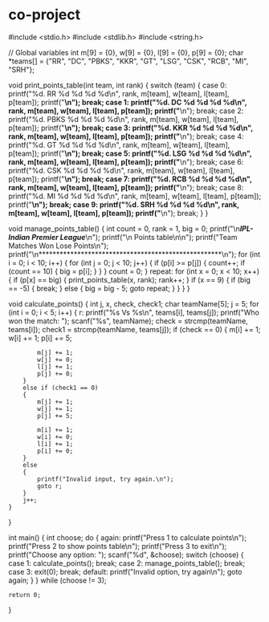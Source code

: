 # co-project
#include <stdio.h>
#include <stdlib.h>
#include <string.h>

// Global variables
int m[9] = {0}, w[9] = {0}, l[9] = {0}, p[9] = {0};
char *teams[] = {"RR", "DC", "PBKS", "KKR", "GT", "LSG", "CSK", "RCB", "MI", "SRH"};

void print_points_table(int team, int rank)
{
    switch (team)
    {
    case 0:
        printf("%d. RR             %d          %d       %d        %d\n", rank, m[team], w[team], l[team], p[team]);
        printf("****************************************************\n");
        break;
    case 1:
        printf("%d. DC             %d          %d       %d        %d\n", rank, m[team], w[team], l[team], p[team]);
        printf("****************************************************\n");
        break;
    case 2:
        printf("%d. PBKS           %d          %d       %d        %d\n", rank, m[team], w[team], l[team], p[team]);
        printf("****************************************************\n");
        break;
    case 3:
        printf("%d. KKR            %d          %d       %d        %d\n", rank, m[team], w[team], l[team], p[team]);
        printf("****************************************************\n");
        break;
    case 4:
        printf("%d. GT             %d          %d       %d        %d\n", rank, m[team], w[team], l[team], p[team]);
        printf("****************************************************\n");
        break;
    case 5:
        printf("%d. LSG            %d          %d       %d        %d\n", rank, m[team], w[team], l[team], p[team]);
        printf("****************************************************\n");
        break;
    case 6:
        printf("%d. CSK            %d          %d       %d        %d\n", rank, m[team], w[team], l[team], p[team]);
        printf("****************************************************\n");
        break;
    case 7:
        printf("%d. RCB            %d          %d       %d        %d\n", rank, m[team], w[team], l[team], p[team]);
        printf("****************************************************\n");
        break;
    case 8:
        printf("%d. MI             %d          %d       %d        %d\n", rank, m[team], w[team], l[team], p[team]);
        printf("****************************************************\n");
        break;
    case 9:
        printf("%d. SRH            %d          %d       %d        %d\n", rank, m[team], w[team], l[team], p[team]);
        printf("****************************************************\n");
        break;
    }
}

void manage_points_table()
{
    int count = 0, rank = 1, big = 0;
    printf("\n*************IPL-Indian Premier League*************\n");
    printf("\n                   Points table\n\n");
    printf("Team            Matches     Won    Lose    Points\n");
    printf("\n****************************************************\n");
    for (int i = 0; i < 10; i++)
    {
        for (int j = 0; j < 10; j++)
        {
            if (p[i] >= p[j])
            {
                count++;
                if (count == 10)
                {
                    big = p[i];
                }
            }
        }
        count = 0;
    }
repeat:
    for (int x = 0; x < 10; x++)
    {
        if (p[x] == big)
        {
            print_points_table(x, rank);
            rank++;
        }
        if (x == 9)
        {
            if (big == -5)
            {
                break;
            }
            else
            {
                big = big - 5;
                goto repeat;
            }
        }
    }
}

void calculate_points()
{
    int j, x, check, check1;
    char teamName[5];
    j = 5;
    for (int i = 0; i < 5; i++)
    {
    r:
        printf("%s Vs %s\n", teams[i], teams[j]);
        printf("Who won the match: ");
        scanf("%s", teamName);
        check = strcmp(teamName, teams[i]);
        check1 = strcmp(teamName, teams[j]);
        if (check == 0)
        {
            m[i] += 1;
            w[i] += 1;
            p[i] += 5;

            m[j] += 1;
            w[j] += 0;
            l[j] += 1;
            p[j] += 0;
        }
        else if (check1 == 0)
        {
            m[j] += 1;
            w[j] += 1;
            p[j] += 5;

            m[i] += 1;
            w[i] += 0;
            l[i] += 1;
            p[i] += 0;
        }
        else
        {
            printf("Invalid input, try again.\n");
            goto r;
        }
        j++;
    }
}

int main()
{
    int choose;
    do
    {
    again:
        printf("Press 1 to calculate points\n");
        printf("Press 2 to show points table\n");
        printf("Press 3 to exit\n");
        printf("Choose any option: ");
        scanf("%d", &choose);
        switch (choose)
        {
        case 1:
            calculate_points();
            break;
        case 2:
            manage_points_table();
            break;
        case 3:
            exit(0);
            break;
        default:
            printf("Invalid option, try again\n");
            goto again;
        }
    } while (choose != 3);

    return 0;
}
